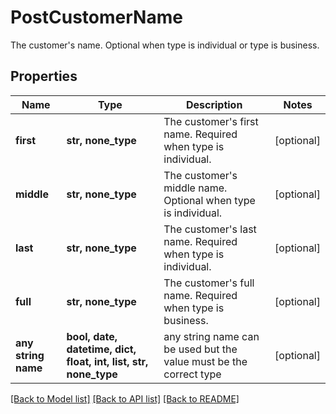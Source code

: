 # PostCustomerName

The customer's name. Optional when type is individual or type is business.

## Properties
Name | Type | Description | Notes
------------ | ------------- | ------------- | -------------
**first** | **str, none_type** | The customer&#39;s first name. Required when type is individual. | [optional] 
**middle** | **str, none_type** | The customer&#39;s middle name. Optional when type is individual. | [optional] 
**last** | **str, none_type** | The customer&#39;s last name. Required when type is individual. | [optional] 
**full** | **str, none_type** | The customer&#39;s full name. Required when type is business. | [optional] 
**any string name** | **bool, date, datetime, dict, float, int, list, str, none_type** | any string name can be used but the value must be the correct type | [optional]

[[Back to Model list]](../README.md#documentation-for-models) [[Back to API list]](../README.md#documentation-for-api-endpoints) [[Back to README]](../README.md)


